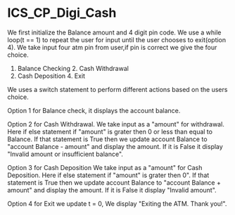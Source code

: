 # ICS_CP_Digi_Cash
We first initialize the Balance amount and 4 digit pin code.
We use a while loop(t == 1) to repeat the user for input until the user chooses to exit(option 4).
We take input four atm pin from user,if pin is correct we give the four choice.

1. Balance Checking             2. Cash Withdrawal
3. Cash Deposition              4. Exit

We uses a switch statement to perform different actions based on the users choice.

Option 1 for Balance check, it displays the account balance. 

Option 2 for Cash Withdrawal.
We take input as a "amount" for withdrawal.
Here if else statement if "amount" is grater then 0 or less than equal to Balance. If that statement is True then we update account Balance to "account Balance - amount" and  display the amount. 
If it is False it display "Invalid amount or insufficient balance".

Option 3 for Cash Deposition
We take input as a "amount" for Cash Deposition.
Here if else statement if "amount" is grater then 0". If that statement is True then we update account Balance to "account Balance + amount" and display the amount.
If it is False it display  "Invalid amount".

Option 4 for Exit we update t = 0,
We display "Exiting the ATM. Thank you!".
